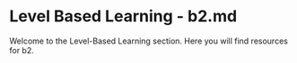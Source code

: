 # Level Based Learning - b2.md
Welcome to the Level-Based Learning section. Here you will find resources for b2.
